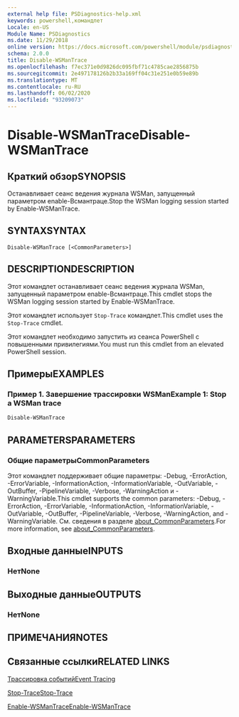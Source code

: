 ```yaml
---
external help file: PSDiagnostics-help.xml
keywords: powershell,командлет
Locale: en-US
Module Name: PSDiagnostics
ms.date: 11/29/2018
online version: https://docs.microsoft.com/powershell/module/psdiagnostics/disable-wsmantrace?view=powershell-6&WT.mc_id=ps-gethelp
schema: 2.0.0
title: Disable-WSManTrace
ms.openlocfilehash: f7ec371e0d9826dc095fbf71c4785cae2856875b
ms.sourcegitcommit: 2e497178126b2b33a169ff04c31e251e0b59e89b
ms.translationtype: MT
ms.contentlocale: ru-RU
ms.lasthandoff: 06/02/2020
ms.locfileid: "93209073"
---
```

# <span data-ttu-id="ab7f1-103">Disable-WSManTrace</span><span class="sxs-lookup"><span data-stu-id="ab7f1-103">Disable-WSManTrace</span></span>

## <span data-ttu-id="ab7f1-104">Краткий обзор</span><span class="sxs-lookup"><span data-stu-id="ab7f1-104">SYNOPSIS</span></span>
<span data-ttu-id="ab7f1-105">Останавливает сеанс ведения журнала WSMan, запущенный параметром enable-Всмантраце.</span><span class="sxs-lookup"><span data-stu-id="ab7f1-105">Stop the WSMan logging session started by Enable-WSManTrace.</span></span>

## <span data-ttu-id="ab7f1-106">SYNTAX</span><span class="sxs-lookup"><span data-stu-id="ab7f1-106">SYNTAX</span></span>

```
Disable-WSManTrace [<CommonParameters>]
```

## <span data-ttu-id="ab7f1-107">DESCRIPTION</span><span class="sxs-lookup"><span data-stu-id="ab7f1-107">DESCRIPTION</span></span>
<span data-ttu-id="ab7f1-108">Этот командлет останавливает сеанс ведения журнала WSMan, запущенный параметром enable-Всмантраце.</span><span class="sxs-lookup"><span data-stu-id="ab7f1-108">This cmdlet stops the WSMan logging session started by Enable-WSManTrace.</span></span>

<span data-ttu-id="ab7f1-109">Этот командлет использует `Stop-Trace` командлет.</span><span class="sxs-lookup"><span data-stu-id="ab7f1-109">This cmdlet uses the `Stop-Trace` cmdlet.</span></span>

<span data-ttu-id="ab7f1-110">Этот командлет необходимо запустить из сеанса PowerShell с повышенными привилегиями.</span><span class="sxs-lookup"><span data-stu-id="ab7f1-110">You must run this cmdlet from an elevated PowerShell session.</span></span>

## <span data-ttu-id="ab7f1-111">Примеры</span><span class="sxs-lookup"><span data-stu-id="ab7f1-111">EXAMPLES</span></span>

### <span data-ttu-id="ab7f1-112">Пример 1. Завершение трассировки WSMan</span><span class="sxs-lookup"><span data-stu-id="ab7f1-112">Example 1: Stop a WSMan trace</span></span>

```powershell
Disable-WSManTrace
```

## <span data-ttu-id="ab7f1-113">PARAMETERS</span><span class="sxs-lookup"><span data-stu-id="ab7f1-113">PARAMETERS</span></span>

### <span data-ttu-id="ab7f1-114">Общие параметры</span><span class="sxs-lookup"><span data-stu-id="ab7f1-114">CommonParameters</span></span>

<span data-ttu-id="ab7f1-115">Этот командлет поддерживает общие параметры: -Debug, -ErrorAction, -ErrorVariable, -InformationAction, -InformationVariable, -OutVariable, -OutBuffer, -PipelineVariable, -Verbose, -WarningAction и -WarningVariable.</span><span class="sxs-lookup"><span data-stu-id="ab7f1-115">This cmdlet supports the common parameters: -Debug, -ErrorAction, -ErrorVariable, -InformationAction, -InformationVariable, -OutVariable, -OutBuffer, -PipelineVariable, -Verbose, -WarningAction, and -WarningVariable.</span></span> <span data-ttu-id="ab7f1-116">См. сведения в разделе [about_CommonParameters](https://go.microsoft.com/fwlink/?LinkID=113216).</span><span class="sxs-lookup"><span data-stu-id="ab7f1-116">For more information, see [about_CommonParameters](https://go.microsoft.com/fwlink/?LinkID=113216).</span></span>

## <span data-ttu-id="ab7f1-117">Входные данные</span><span class="sxs-lookup"><span data-stu-id="ab7f1-117">INPUTS</span></span>

### <span data-ttu-id="ab7f1-118">Нет</span><span class="sxs-lookup"><span data-stu-id="ab7f1-118">None</span></span>

## <span data-ttu-id="ab7f1-119">Выходные данные</span><span class="sxs-lookup"><span data-stu-id="ab7f1-119">OUTPUTS</span></span>

### <span data-ttu-id="ab7f1-120">Нет</span><span class="sxs-lookup"><span data-stu-id="ab7f1-120">None</span></span>

## <span data-ttu-id="ab7f1-121">ПРИМЕЧАНИЯ</span><span class="sxs-lookup"><span data-stu-id="ab7f1-121">NOTES</span></span>

## <span data-ttu-id="ab7f1-122">Связанные ссылки</span><span class="sxs-lookup"><span data-stu-id="ab7f1-122">RELATED LINKS</span></span>

[<span data-ttu-id="ab7f1-123">Трассировка событий</span><span class="sxs-lookup"><span data-stu-id="ab7f1-123">Event Tracing</span></span>](/windows/desktop/ETW/event-tracing-portal)

[<span data-ttu-id="ab7f1-124">Stop-Trace</span><span class="sxs-lookup"><span data-stu-id="ab7f1-124">Stop-Trace</span></span>](stop-trace.md)

[<span data-ttu-id="ab7f1-125">Enable-WSManTrace</span><span class="sxs-lookup"><span data-stu-id="ab7f1-125">Enable-WSManTrace</span></span>](Enable-WSManTrace.md)
